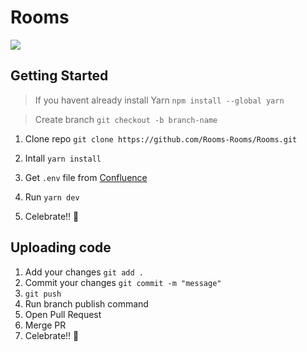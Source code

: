 # Rooms

![](https://cdna.artstation.com/p/assets/images/images/015/414/600/original/alexandra-vezhnovets-room-big-name.gif?1548248583)

## Getting Started

> If you havent already install Yarn `npm install --global yarn`

> Create branch `git checkout -b branch-name`

1. Clone repo `git clone https://github.com/Rooms-Rooms/Rooms.git`

2. Intall `yarn install`
3. Get `.env` file from [Confluence](https://roomscave.atlassian.net/wiki/spaces/~712020cb9121c032c849e4859b8a7f8d8533ed/pages/131128/Environment+Variable+Files)
4. Run `yarn dev`
5. Celebrate!! 🎉

## Uploading code

1. Add your changes `git add .`
2. Commit your changes `git commit -m "message"`
3. `git push`
4. Run branch publish command
5. Open Pull Request
6. Merge PR
7. Celebrate!! 🥳
